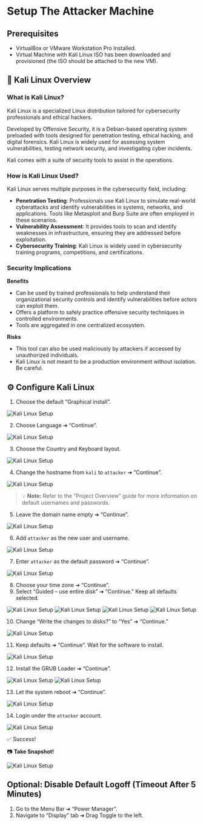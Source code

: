 # Setup The Attacker Machine

## Prerequisites

- VirtualBox or VMware Workstation Pro Installed.
- Virtual Machine with Kali Linux ISO has been downloaded and provisioned (the ISO should be attached to the new VM).


## 🐉 Kali Linux Overview

### What is Kali Linux?

Kali Linux is a specialized Linux distribution tailored for cybersecurity professionals and ethical hackers.

Developed by Offensive Security, it is a Debian-based operating system preloaded with tools designed for penetration testing, ethical hacking, and digital forensics. Kali Linux is widely used for assessing system vulnerabilities, testing network security, and investigating cyber incidents.

Kali comes with a suite of security tools to assist in the operations.

### How is Kali Linux Used?

Kali Linux serves multiple purposes in the cybersecurity field, including:

- **Penetration Testing**: Professionals use Kali Linux to simulate real-world cyberattacks and identify vulnerabilities in systems, networks, and applications. Tools like Metasploit and Burp Suite are often employed in these scenarios.
- **Vulnerability Assessment**: It provides tools to scan and identify weaknesses in infrastructure, ensuring they are addressed before exploitation.
- **Cybersecurity Training**: Kali Linux is widely used in cybersecurity training programs, competitions, and certifications.

### Security Implications

**Benefits**

- Can be used by trained professionals to help understand their organizational security controls and identify vulnerabilities before actors can exploit them.
- Offers a platform to safely practice offensive security techniques in controlled environments.
- Tools are aggregated in one centralized ecosystem.

**Risks**

- This tool can also be used maliciously by attackers if accessed by unauthorized individuals.
- Kali Linux is not meant to be a production environment without isolation. Be careful.

## ⚙️ Configure Kali Linux

1. Choose the default “Graphical install”.

![Kali Linux Setup](imgs/kali.jpg)

2. Choose Language ➔ “Continue”.

![Kali Linux Setup](imgs/kali1.png)

3. Choose the Country and Keyboard layout.

![Kali Linux Setup](imgs/kali2.png)

4. Change the hostname from `kali` to `attacker` ➔ “Continue”.  

![Kali Linux Setup](imgs/kali3.png)

> 💡 **Note:** Refer to the “Project Overview” guide for more information on default usernames and passwords.
5. Leave the domain name empty ➔ “Continue”.

![Kali Linux Setup](imgs/kali4.png)

6. Add `attacker` as the new user and username.

![Kali Linux Setup](imgs/kali5.png)

7. Enter `attacker` as the default password ➔ “Continue”.

![Kali Linux Setup](imgs/kali6.png)

8. Choose your time zone ➔ “Continue”.
9. Select “Guided – use entire disk” ➔ “Continue.” Keep all defaults selected.

![Kali Linux Setup](imgs/kali7.png)
![Kali Linux Setup](imgs/kali8.png)
![Kali Linux Setup](imgs/kali9.png)
![Kali Linux Setup](imgs/kali10.png)

10. Change “Write the changes to disks?” to “Yes” ➔ “Continue.”

![Kali Linux Setup](imgs/kali11.png)

11. Keep defaults ➔ “Continue”. Wait for the software to install.

![Kali Linux Setup](imgs/kali12.png)

12. Install the GRUB Loader ➔ “Continue”.

![Kali Linux Setup](imgs/kali13.png)
![Kali Linux Setup](imgs/kali14.png)

13. Let the system reboot ➔ “Continue”.

![Kali Linux Setup](imgs/kali15.png)

14. Login under the `attacker` account.

![Kali Linux Setup](imgs/kali15.png)

✅ Success!

📷 **Take Snapshot!**

![Kali Linux Setup](imgs/kali15.png)

## Optional: Disable Default Logoff (Timeout After 5 Minutes)

1. Go to the Menu Bar ➔ “Power Manager”.
2. Navigate to “Display” tab ➔ Drag Toggle to the left.
